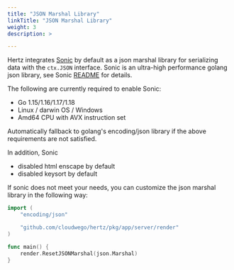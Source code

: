 ```yaml
---
title: "JSON Marshal Library"
linkTitle: "JSON Marshal Library"
weight: 3
description: >

---
```



Hertz integrates [Sonic](https://github.com/bytedance/sonic) by default as a json marshal library for serializing data with the `ctx.JSON` interface. Sonic is an ultra-high performance golang json library, see Sonic [README](https://github.com/bytedance/sonic) for details.

The following are currently required to enable Sonic:
- Go 1.15/1.16/1.17/1.18
- Linux / darwin OS / Windows
- Amd64 CPU with AVX instruction set

Automatically fallback to golang's encoding/json library if the above requirements are not satisfied.

In addition, Sonic
- disabled html enscape by default
- disabled keysort by default

If sonic does not meet your needs, you can customize the json marshal library in the following way:

```go
import (
    "encoding/json"

    "github.com/cloudwego/hertz/pkg/app/server/render"
)

func main() {
    render.ResetJSONMarshal(json.Marshal)
}
```
